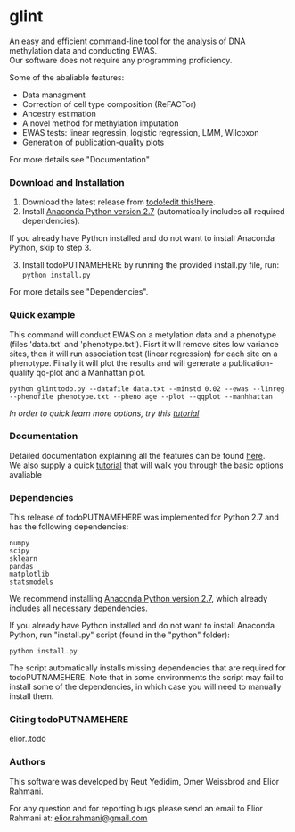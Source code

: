 # glint
An easy and efficient command-line tool for the analysis of DNA methylation data and conducting EWAS.  
Our software does not require any programming proficiency.

Some of the abaliable features:
 - Data managment
 - Correction of cell type composition (ReFACTor)
 - Ancestry estimation
 - A novel method for methylation imputation 
 - EWAS tests: linear regressin, logistic regression, LMM, Wilcoxon
 - Generation of publication-quality plots

For more details see "Documentation"

### Download and Installation

1. Download the latest release from <a href="put the link here todo" target="_blank"> todo!edit this!here</a>.
2. Install <a href="https://www.continuum.io/downloads" target="_blank">Anaconda Python version 2.7</a> (automatically includes all required dependencies).

  If you already have Python installed and do not want to install Anaconda Python, skip to step 3.

3. Install todoPUTNAMEHERE by running the provided install.py file, run: ```python install.py```

For more details see "Dependencies".
  
### Quick example
This command will conduct EWAS on a metylation data and a phenotype (files 'data.txt' and 'phenotype.txt').
Fisrt it will remove sites low variance sites, then it will run association test (linear regression) for each site on a phenotype. Finally it will plot the results and will generate a publication-quality qq-plot and a Manhattan plot.
```
python glinttodo.py --datafile data.txt --minstd 0.02 --ewas --linreg --phenofile phenotype.txt --pheno age --plot --qqplot --manhhattan
```
*In order to quick learn more options, try this <a href="todo add link to tutorial" target="_blank">tutorial</a>*

### Documentation
Detailed documentation explaining all the features can be found <a href="todo add link to docs" target="_blank">here</a>.  
We also supply a quick  <a href="todo add link to tutorial" target="_blank">tutorial</a> that will walk you through the basic options avaliable

### Dependencies

This release of todoPUTNAMEHERE was implemented for Python 2.7 and has the following dependencies:

    numpy
    scipy
    sklearn
    pandas
    matplotlib
    statsmodels
    

We recommend installing <a href="https://www.continuum.io/downloads" target="_blank">Anaconda Python version 2.7</a>, which already includes all necessary dependencies.

If you already have Python installed and do not want to install Anaconda Python, run "install.py" script (found in the "python" folder):
```
python install.py
```
The script automatically installs missing dependencies that are required for todoPUTNAMEHERE. Note that in some environments the script may fail to install some of the dependencies, in which case you will need to manually install them.

### Citing todoPUTNAMEHERE
elior..todo


### Authors

This software was developed by Reut Yedidim, Omer Weissbrod  and Elior Rahmani.

For any question and for reporting bugs please send an email to Elior Rahmani at: elior.rahmani@gmail.com
